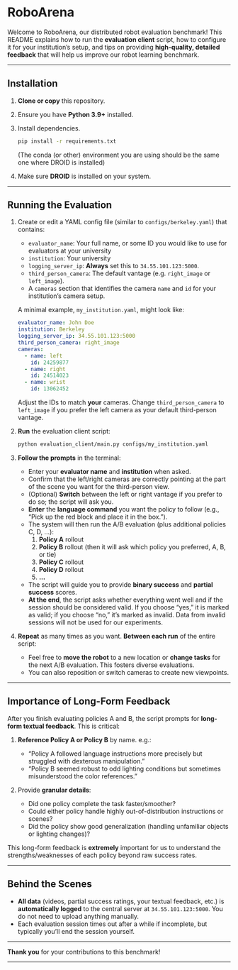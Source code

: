 # RoboArena

Welcome to RoboArena, our distributed robot evaluation benchmark! This README explains how to run the **evaluation client** script, how to configure it for your institution’s setup, and tips on providing **high-quality, detailed feedback** that will help us improve our robot learning benchmark.

---

## Installation

1. **Clone or copy** this repository.
2. Ensure you have **Python 3.9+** installed.
3. Install dependencies.

   ```bash
   pip install -r requirements.txt
   ```

   (The conda (or other) environment you are using should be the same one where DROID is installed)

4. Make sure **DROID** is installed on your system.

---

## Running the Evaluation

1. Create or edit a YAML config file (similar to `configs/berkeley.yaml`) that contains:
   - `evaluator_name`: Your full name, or some ID you would like to use for evaluators at your university
   - `institution`: Your university
   - `logging_server_ip`: **Always** set this to `34.55.101.123:5000`.
   - `third_person_camera`: The default vantage (e.g. `right_image` or `left_image`).
   - A `cameras` section that identifies the camera `name` and `id` for your institution’s camera setup.

   A minimal example, `my_institution.yaml`, might look like:
   ```yaml
   evaluator_name: John Doe
   institution: Berkeley
   logging_server_ip: 34.55.101.123:5000
   third_person_camera: right_image
   cameras:
     - name: left
       id: 24259877
     - name: right
       id: 24514023
     - name: wrist
       id: 13062452
   ```
   Adjust the IDs to match **your** cameras. Change `third_person_camera` to `left_image` if you prefer the left camera as your default third-person vantage.

3. **Run** the evaluation client script:

   ```bash
   python evaluation_client/main.py configs/my_institution.yaml
   ```

4. **Follow the prompts** in the terminal:
   - Enter your **evaluator name** and **institution** when asked.
   - Confirm that the left/right cameras are correctly pointing at the part of the scene you want for the third-person view.
   - (Optional) **Switch** between the left or right vantage if you prefer to do so; the script will ask you.
   - **Enter** the **language command** you want the policy to follow (e.g., “Pick up the red block and place it in the box.”).
   - The system will then run the A/B evaluation (plus additional policies C, D, ...):
     1. **Policy A** rollout
     2. **Policy B** rollout (then it will ask which policy you preferred, A, B, or tie)
     3. **Policy C** rollout
     4. **Policy D** rollout
     5. **...**
   - The script will guide you to provide **binary success** and **partial success** scores.
   - **At the end**, the script asks whether everything went well and if the session should be considered valid. If you choose “yes,” it is marked as valid; if you choose “no,” it’s marked as invalid. Data from invalid sessions will not be used for our experiments.

5. **Repeat** as many times as you want. **Between each run** of the entire script:
   - Feel free to **move the robot** to a new location or **change tasks** for the next A/B evaluation. This fosters diverse evaluations. 
   - You can also reposition or switch cameras to create new viewpoints.

---

## Importance of Long-Form Feedback

After you finish evaluating policies A and B, the script prompts for **long-form textual feedback**. This is critical:

1. **Reference Policy A or Policy B** by name. e.g.:
   - “Policy A followed language instructions more precisely but struggled with dexterous manipulation.”
   - “Policy B seemed robust to odd lighting conditions but sometimes misunderstood the color references.”

2. Provide **granular details**:
   - Did one policy complete the task faster/smoother?
   - Could either policy handle highly out-of-distribution instructions or scenes?
   - Did the policy show good generalization (handling unfamiliar objects or lighting changes)?

This long-form feedback is **extremely** important for us to understand the strengths/weaknesses of each policy beyond raw success rates.

---

## Behind the Scenes

- **All data** (videos, partial success ratings, your textual feedback, etc.) is **automatically logged** to the central server at `34.55.101.123:5000`. You do not need to upload anything manually.
- Each evaluation session times out after a while if incomplete, but typically you’ll end the session yourself.

---

**Thank you** for your contributions to this benchmark!

---

